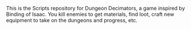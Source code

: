 This is the Scripts repository for Dungeon Decimators, a game inspired by Binding of Isaac. You kill enemies to get materials, find loot, craft new equipment to take on the dungeons and progress, etc. 
